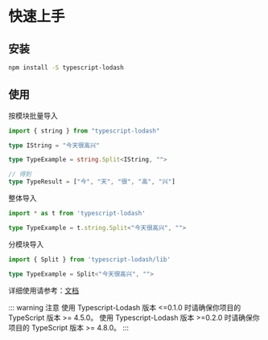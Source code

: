 # 快速上手

## 安装

```bash
npm install -S typescript-lodash
```

## 使用

按模块批量导入

```ts
import { string } from "typescript-lodash"

type IString = "今天很高兴"

type TypeExample = string.Split<IString, "">

// 得到
type TypeResult = ["今", "天", "很", "高", "兴"]
```

整体导入

```ts
import * as t from 'typescript-lodash'

type TypeExample = t.string.Split<"今天很高兴", "">
```

分模块导入

```ts
import { Split } from 'typescript-lodash/lib'

type TypeExample = Split<"今天很高兴", "">
```


详细使用请参考：[文档](/document/1.number.html)

::: warning 注意
使用 Typescript-Lodash 版本 <=0.1.0 时请确保你项目的 TypeScript 版本 >= 4.5.0。
使用 Typescript-Lodash 版本 >=0.2.0 时请确保你项目的 TypeScript 版本 >= 4.8.0。
:::